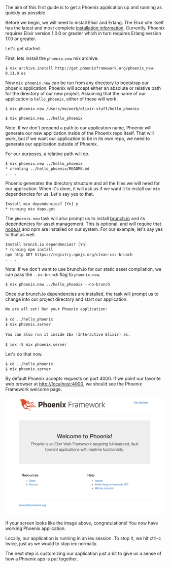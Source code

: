 The aim of this first guide is to get a Phoenix application up and running as quickly as possible.

Before we begin, we will need to install Elixir and Erlang. The Elixir site itself has the latest and most complete [installation information](http://elixir-lang.org/install.html). Currently, Phoenix requires Elixir version 1.0.0 or greater which in turn requires Erlang version 17.0 or greater.

Let's get started.

First, lets install the `phoenix.new` mix archive:

```console
$ mix archive.install http://get.phoenixframework.org/phoenix_new-0.11.0.ez
```

Now `mix phoenix.new` can be run from any directory to bootstrap our phoenix application. Phoenix will accept either an absolute or relative path for the directory of our new project. Assuming that the name of our application is `hello_phoenix`, either of these will work.

```console
$ mix phoenix.new /Users/me/work/elixir-stuff/hello_phoenix
```

```console
$ mix phoenix.new ../hello_phoenix
```

Note: If we don't prepend a path to our application name, Phoenix will generate our new application inside of the Phoenix repo itself. That will work, but if we want our application to be in its own repo, we need to generate our application outside of Phoenix.

For our purposes, a relative path will do.

```console
$ mix phoenix.new ../hello_phoenix
* creating ../hello_phoenix/README.md
. . .
```

Phoenix generates the directory structure and all the files we will need for our application. When it's done, it will ask us if we want it to install our `mix` dependencies for us. Let's say yes to that.

```console
Install mix dependencies? [Yn] y
* running mix deps.get
```

The `phoenix.new` task will also prompt us to install [brunch.io](http://brunch.io) and its dependencies for asset management. This is optional, and will require that [node.js](https://nodejs.org/) and npm are installed on our system. For our example, let's say yes to that as well.

```console
Install brunch.io dependencies? [Yn]
* running npm install
npm http GET https://registry.npmjs.org/clean-css-brunch
. . .
```

Note: If we don't want to use brunch.io for our static asset compilation, we can pass the `--no-brunch` flag to `phoenix.new`.

```console
$ mix phoenix.new ../hello_phoenix --no-brunch
```

Once our brunch.io dependencies are installed, the task will prompt us to change into our project directory and start our application.

```console
We are all set! Run your Phoenix application:

$ cd ../hello_phoenix
$ mix phoenix.server

You can also run it inside IEx (Interactive Elixir) as:

$ iex -S mix phoenix.server
```

Let's do that now.

```console
$ cd ../hello_phoenix
$ mix phoenix.server
```

By default Phoenix accepts requests on port 4000. If we point our favorite web browser at [http://localhost:4000](http://localhost:4000), we should see the Phoenix Framework welcome page.

![Phoenix Welcome Page](/images/welcome-to-phoenix.png)

If your screen looks like the image above, congratulations! You now have working Phoenix application.

Locally, our application is running in an iex session. To stop it, we hit ctrl-c twice, just as we would to stop iex normally.

The next step is customizing our application just a bit to give us a sense of how a Phoenix app is put together.
